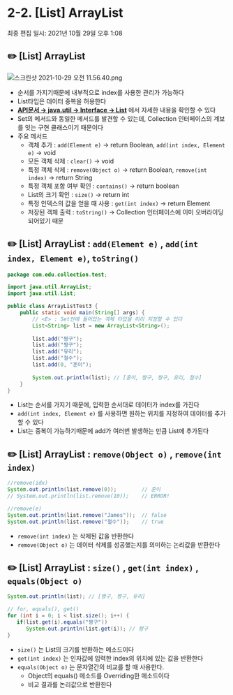 # 2-2. [List] ArrayList

최종 편집 일시: 2021년 10월 29일 오후 1:08

## ✏️  [List] ArrayList

![스크린샷 2021-10-29 오전 11.56.40.png](2-2%20%5BList%5D%20ArrayList%201368bd545a66498d87a0cbbd1029d719/%E1%84%89%E1%85%B3%E1%84%8F%E1%85%B3%E1%84%85%E1%85%B5%E1%86%AB%E1%84%89%E1%85%A3%E1%86%BA_2021-10-29_%E1%84%8B%E1%85%A9%E1%84%8C%E1%85%A5%E1%86%AB_11.56.40.png)

- 순서를 가지기때문에 내부적으로 index를 사용한 관리가 가능하다
- List타입은 데이터 중복을 허용한다
- **[API문서 → java.util → Interface → List](https://docs.oracle.com/javase/8/docs/api/)** 에서 자세한 내용을 확인할 수 있다
- Set의 메서드와 동일한 메서드를 발견할 수 있는데, Collection 인터페이스의 계보를 잇는 구현 클래스이기 때문이다
- 주요 메서드
    - 객체 추가 : `add(Element e)` → return Boolean, `add(int index, Element e)` → void
    - 모든 객체 삭제 : `clear()` → void
    - 특정 객체 삭제 : `remove(Object o)` → return Boolean, `remove(int index)` → return String
    - 특정 객체 포함 여부 확인 : `contains()` → return boolean
    - List의 크기 확인 : `size()` → return int
    - 특정 인덱스의 값을 얻을 때 사용 : `get(int index)` → return Element
    - 저장된 객체 출력 : `toString()` → Collection 인터페이스에 이미 오버라이딩 되어있기 때문
    

## ✏️  [List] ArrayList : `add(Element e)` , `add(int index, Element e)`, `toString()`

```java
package com.edu.collection.test;

import java.util.ArrayList;
import java.util.List;

public class ArrayListTest3 {
	public static void main(String[] args) {	
		// <E> : Set안에 들어있는 객체 타입을 미리 지정할 수 있다
		List<String> list = new ArrayList<String>();
		
		list.add("짱구");
		list.add("짱구");
		list.add("유리");
		list.add("철수");
		list.add(0, "훈이");
		
		System.out.println(list); // [훈이, 짱구, 짱구, 유리, 철수]
	}
}
```

- List는 순서를 가지기 때문에, 입력한 순서대로 데이터가 index를 가진다
- `add(int index, Element e)` 를 사용하면 원하는 위치를 지정하여 데이터를 추가할 수 있다
- List는 중복이 가능하기때문에 add가 여러번 발생하는 만큼 List에 추가된다

## ✏️  [List] ArrayList : `remove(Object o)` , `remove(int index)`

```java
//remove(idx)
System.out.println(list.remove(0));        // 훈이
// System.out.println(list.remove(10));    // ERROR! 

//remove(e)
System.out.println(list.remove("James"));  // false
System.out.println(list.remove("철수"));    // true
```

- `remove(int index)` 는 삭제된 값을 반환한다
- `remove(Object o)` 는 데이터 삭제를 성공했는지를 의미하는 논리값을 반환한다

## ✏️  [List] ArrayList :  `size()` , `get(int index)` , `equals(Object o)`

```java
System.out.println(list); // [짱구, 짱구, 유리]

// for, equals(), get()
for (int i = 0; i < list.size(); i++) {
   if(list.get(i).equals("짱구"))
      System.out.println(list.get(i)); // 짱구
}
```

- `size()` 는 List의 크기를 반환하는 메소드이다
- `get(int index)` 는 인자값에 입력한 index의 위치에 있는 값을 반환한다
- `equals(Object o)` 는 문자열간의 비교를 할 때 사용한다.
    - Object의 equals() 메소드를 Overriding한 메소드이다
    - 비교 결과를 논리값으로 반환한다